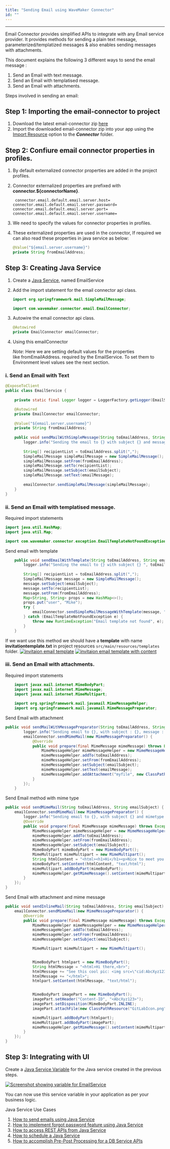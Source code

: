 ```yaml
---
title: "Sending Email using WaveMaker Connector"
id: ""
---
```

---

Email Connector provides simplified APIs to integrate with any Email service provider. It provides methods for sending a plain text message, parameterized/templatized messages & also enables sending messages with attachments. 

This document explains the following 3 different ways to send the email message :

1. Send an Email with text message.
1. Send an Email with templatised message.
1. Send an Email with attachments.

Steps involved in sending an email: 

## Step 1: Importing the email-connector to project

1. Download the latest email-connector zip [here](https://github.com/wavemaker/email-connector/releases)
1. Import the downloaded email-connector zip into your app using the [Import Resource](/learn/app-development/services/3rd-party-libraries) option to the **_Connector_** folder.

## Step 2: Confiure email connector properties in profiles.
1. By default externalized connector properties are added in the project profiles.
1. Connector externalized properties are prefixed with **connector.${connectorName}**.
    
    `
    connector.email.default.email.server.host=
    connector.email.default.email.server.password=
    connector.email.default.email.server.port=
    connector.email.default.email.server.username=`

1. We need to specify the values for connector properties in profiles.
1. These externalized properties are used in the connector, If required we can also read these properties in java service as below:
  
    ```Java  
    @Value("${email.server.username}")
    private String fromEmailAddress;    

    ```


## Step 3: Creating Java Service

1. Create a [Java Service](/learn/app-development/services/java-services/java-service/#creating-a-java-service), named EmailService
1. Add the import statement for the email connector api class.
    ```java
   import org.springframework.mail.SimpleMailMessage;
   
   import com.wavemaker.connector.email.EmailConnector;
   
    ```
1. Autowire the email connector api class.
    ```java
   @Autowired
   private EmailConnector emailConnector;
   
    ```
   
1. Using this emailConnector 
   
   _Note_: Here we are setting default values for the properties like fromEmailAddress. required by the EmailService. To set them to Environment level values see the next section.
### i. Send an Email with Text

```java
@ExposeToClient
public class EmailService {
    
    private static final Logger logger = LoggerFactory.getLogger(EmailService.class);

    @Autowired
    private EmailConnector emailConnector;
    
    @Value("${email.server.username}")
    private String fromEmailAddress;
    
    public void sendMailWithSimpleMessage(String toEmailAddress, String emailSubject, String emailMessage) {
        logger.info("Sending the email to {} with subject {} and message {}", toEmailAddress, emailSubject, emailMessage);
        
        String[] recipientList = toEmailAddress.split(",");
        SimpleMailMessage simpleMailMessage = new SimpleMailMessage();
        simpleMailMessage.setFrom(fromEmailAddress);
        simpleMailMessage.setTo(recipientList);
        simpleMailMessage.setSubject(emailSubject);
        simpleMailMessage.setText(emailMessage);
        
        emailConnector.sendSimpleMailMessage(simpleMailMessage);
    }
}
```

### ii. Send an Email with templatised message. 
   Required import statements

```java
import java.util.HashMap;
import java.util.Map;

import com.wavemaker.connector.exception.EmailTemplateNotFoundException;
```
Send email with template
     
```java
    public void sendEmailWithTemplate(String toEmailAddress, String emailSubject) {
        logger.info("Sending the email to {} with subject {} ", toEmailAddress, emailSubject);
        
        String[] recipientList = toEmailAddress.split(",");
        SimpleMailMessage message = new SimpleMailMessage();
        message.setSubject(emailSubject);
        message.setTo(recipientList);
        message.setFrom(fromEmailAddress);
        Map<String, String> props = new HashMap<>();
        props.put("user", "Mike");
        try {
            emailConnector.sendSimpleMailMessageWithTemplate(message, "templates/invitationtemplate", props);
        } catch (EmailTemplateNotFoundException e) {
            throw new RuntimeException("Email template not found", e);
        }
    }
```
    
If we want use this method we should have a **template** with name **invitationtemplate.txt** in project resources `src/main/resources/templates`  folder.
    [![invitaion email template](/learn/assets/emailTemplateFileLocation.png)](/learn/assets/emailTemplateFileLocation.png)
    [![invitaion email template with content](/learn/assets/emailTemplate.png)](/learn/assets/emailTemplate.png)
    
### iii. Send an Email with attachments.
        
Required import statements
        
```java
    import javax.mail.internet.MimeBodyPart;
    import javax.mail.internet.MimeMessage;
    import javax.mail.internet.MimeMultipart;
    
    import org.springframework.mail.javamail.MimeMessageHelper;
    import org.springframework.mail.javamail.MimeMessagePreparator;
```
    
Send Email with attachment
        
```java
public void sendMailWithMessagePreparator(String toEmailAddress, String emailSubject, String emailMessage) {
        logger.info("Sending email to {}, with subject : {}, message : {} and mimetype content", toEmailAddress, emailSubject, emailMessage);
        emailConnector.sendMimeMail(new MimeMessagePreparator() {
            @Override
            public void prepare(final MimeMessage mimeMessage) throws Exception {
                MimeMessageHelper mimeMessageHelper = new MimeMessageHelper(mimeMessage, true, "UTF-8");
                mimeMessageHelper.addTo(toEmailAddress);
                mimeMessageHelper.setFrom(fromEmailAddress);
                mimeMessageHelper.setSubject(emailSubject);
                mimeMessageHelper.setText(emailMessage);
                mimeMessageHelper.addAttachment("myfile", new ClassPathResource("GitLabIcon.png"));
            }
        });
    }
```

Send Email method with mime type
        
```java
public void sendMimeMail(String toEmailAddress, String emailSubject) {
    emailConnector.sendMimeMail(new MimeMessagePreparator() {
        logger.info("Sending email to {}, with subject {} and mimetype content", toEmailAddress, emailSubject);
        @Override
        public void prepare(final MimeMessage mimeMessage) throws Exception {
            MimeMessageHelper mimeMessageHelper = new MimeMessageHelper(mimeMessage, true, "UTF-8");
            mimeMessageHelper.addTo(toEmailAddress);
            mimeMessageHelper.setFrom(fromEmailAddress);
            mimeMessageHelper.setSubject(emailSubject);
            MimeBodyPart mimeBodyPart = new MimeBodyPart();
            MimeMultipart mimeMultipart = new MimeMultipart();
            String htmlContent = "<html><h1>Hi</h1><p>Nice to meet you!</p></html>";
            mimeBodyPart.setContent(htmlContent, "text/html");
            mimeMultipart.addBodyPart(mimeBodyPart);
            mimeMessageHelper.getMimeMessage().setContent(mimeMultipart);
        }
    });
}
```
   
Send Email with attachment and mime message
   
   ```java
   public void sendInlineMail(String toEmailAddress, String emailSubject) {
       emailConnector.sendMimeMail(new MimeMessagePreparator() {
           @Override
           public void prepare(final MimeMessage mimeMessage) throws Exception {
               MimeMessageHelper mimeMessageHelper = new MimeMessageHelper(mimeMessage, true, "UTF-8");
               mimeMessageHelper.addTo(toEmailAddress);
               mimeMessageHelper.setFrom(fromEmailAddress);
               mimeMessageHelper.setSubject(emailSubject);

               MimeMultipart mimeMultipart = new MimeMultipart();


               MimeBodyPart htmlpart = new MimeBodyPart();
               String htmlMessage = "<html>Hi there,<br>";
               htmlMessage += "See this cool pic: <img src=\"cid:AbcXyz123\" />";
               htmlMessage += "</html>";
               htmlpart.setContent(htmlMessage, "text/html");


               MimeBodyPart imagePart = new MimeBodyPart();
               imagePart.setHeader("Content-ID", "<AbcXyz123>");
               imagePart.setDisposition(MimeBodyPart.INLINE);
               imagePart.attachFile(new ClassPathResource("GitLabIcon.png").getFile());

               mimeMultipart.addBodyPart(htmlpart);
               mimeMultipart.addBodyPart(imagePart);
               mimeMessageHelper.getMimeMessage().setContent(mimeMultipart);
           }
       });
   }
   ```  

## Step 3: Integrating with UI

Create a [Java Service Variable](/learn/assets/var_sel.png) for the Java service created in the previous steps.

[![Screenshot showing variable for EmailService](/learn/assets/email_java_var.png)](/learn/assets/email_java_var.png)

You can now use this service variable in your application as per your business logic.


Java Service Use Cases

1. [How to send emails using Java Service](/learn/how-tos/sending-email-using-java-service/)
1. [How to implement forgot password feature using Java Service](/learn/how-tos/implementing-forgot-password-feature-using-java-service/)
1. [How to access REST APIs from Java Service](/learn/how-tos/accessing-rest-apis-java-service/)
1. [How to schedule a Java Service](/learn/how-tos/scheduling-java-service/)
1. [How to accomplish Pre-Post Processing for a DB Service APIs](/learn/how-tos/pre-post-processing-db-service-apis/)
